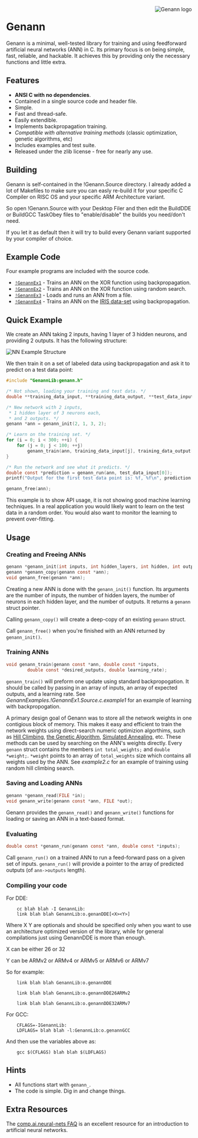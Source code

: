 
<img alt="Genann logo" src="https://codeplea.com/public/content/genann_logo.png" align="right" />

# Genann

Genann is a minimal, well-tested library for training and using feedforward
artificial neural networks (ANN) in C. Its primary focus is on being simple,
fast, reliable, and hackable. It achieves this by providing only the necessary
functions and little extra.

## Features

- **ANSI C with no dependencies**.
- Contained in a single source code and header file.
- Simple.
- Fast and thread-safe.
- Easily extendible.
- Implements backpropagation training.
- *Compatible with alternative training methods* (classic optimization, genetic algorithms, etc)
- Includes examples and test suite.
- Released under the zlib license - free for nearly any use.

## Building

Genann is self-contained in the !Genann.Source directory. I already added a lot of Makefiles to make sure you can easly re-build it for your specific C Compiler on RISC OS and your specific ARM Architecture variant.

So open !Genann.Source with your Desktop Filer and then edit the BuildDDE or BuildGCC TaskObey files to "enable/disable" the builds you need/don't need.

If you let it as default then it will try to build every Genann variant supported by your compiler of choice.

## Example Code

Four example programs are included with the source code.

- [`!GenannEx1`](../../GenannExamples.!GenannEx1.Source.c.example1) - Trains an ANN on the XOR function using backpropagation.
- [`!GenannEx2`](../../GenannExamples.!GenannEx1.Source.c.example2) - Trains an ANN on the XOR function using random search.
- [`!GenannEx3`](../../GenannExamples.!GenannEx1.Source.c.example3) - Loads and runs an ANN from a file.
- [`!GenannEx4`](../../GenannExamples.!GenannEx1.Source.c.example4) - Trains an ANN on the [IRIS data-set](https://archive.ics.uci.edu/ml/datasets/Iris) using backpropagation.

## Quick Example

We create an ANN taking 2 inputs, having 1 layer of 3 hidden neurons, and
providing 2 outputs. It has the following structure:

![NN Example Structure](./doc/e1.png)

We then train it on a set of labeled data using backpropagation and ask it to
predict on a test data point:

```C
#include "GenannLib:genann.h"

/* Not shown, loading your training and test data. */
double **training_data_input, **training_data_output, **test_data_input;

/* New network with 2 inputs,
 * 1 hidden layer of 3 neurons each,
 * and 2 outputs. */
genann *ann = genann_init(2, 1, 3, 2);

/* Learn on the training set. */
for (i = 0; i < 300; ++i) {
    for (j = 0; j < 100; ++j)
        genann_train(ann, training_data_input[j], training_data_output[j], 0.1);
}

/* Run the network and see what it predicts. */
double const *prediction = genann_run(ann, test_data_input[0]);
printf("Output for the first test data point is: %f, %f\n", prediction[0], prediction[1]);

genann_free(ann);
```

This example is to show API usage, it is not showing good machine learning
techniques. In a real application you would likely want to learn on the test
data in a random order. You would also want to monitor the learning to prevent
over-fitting.


## Usage

### Creating and Freeing ANNs
```C
genann *genann_init(int inputs, int hidden_layers, int hidden, int outputs);
genann *genann_copy(genann const *ann);
void genann_free(genann *ann);
```

Creating a new ANN is done with the `genann_init()` function. Its arguments
are the number of inputs, the number of hidden layers, the number of neurons in
each hidden layer, and the number of outputs. It returns a `genann` struct pointer.

Calling `genann_copy()` will create a deep-copy of an existing `genann` struct.

Call `genann_free()` when you're finished with an ANN returned by `genann_init()`.


### Training ANNs
```C
void genann_train(genann const *ann, double const *inputs,
        double const *desired_outputs, double learning_rate);
```

`genann_train()` will preform one update using standard backpropogation. It
should be called by passing in an array of inputs, an array of expected outputs,
and a learning rate. See *GenannExamples.!GenannEx1.Source.c.example1* for an example of learning with
backpropogation.

A primary design goal of Genann was to store all the network weights in one
contigious block of memory. This makes it easy and efficient to train the
network weights using direct-search numeric optimizion algorthims,
such as [Hill Climbing](https://en.wikipedia.org/wiki/Hill_climbing),
[the Genetic Algorithm](https://en.wikipedia.org/wiki/Genetic_algorithm), [Simulated
Annealing](https://en.wikipedia.org/wiki/Simulated_annealing), etc.
These methods can be used by searching on the ANN's weights directly.
Every `genann` struct contains the members `int total_weights;` and
`double *weight;`.  `*weight` points to an array of `total_weights`
size which contains all weights used by the ANN. See *example2.c* for
an example of training using random hill climbing search.

### Saving and Loading ANNs

```C
genann *genann_read(FILE *in);
void genann_write(genann const *ann, FILE *out);
```

Genann provides the `genann_read()` and `genann_write()` functions for loading or saving an ANN in a text-based format.

### Evaluating

```C
double const *genann_run(genann const *ann, double const *inputs);
```

Call `genann_run()` on a trained ANN to run a feed-forward pass on a given set of inputs. `genann_run()`
will provide a pointer to the array of predicted outputs (of `ann->outputs` length).

### Compiling your code

For DDE:
```Make
	cc blah blah -I GenannLib:
	link blah blah GenannLib:o.genanDDE[<X><Y>]
```
Where X Y are optionals and should be specified only when you want to use an architecture optimized version of the library, while for general compilations just using GenannDDE is more than enough.

X can be either 26 or 32

Y can be ARMv2 or ARMv4 or ARMv5 or ARMv6 or ARMv7

So for example:
```Make
	link blah blah GenannLib:o.genannDDE
```
```Make
	link blah blah GenannLib:o.genannDDE26ARMv2
```
```Make
	link blah blah GenannLib:o.genannDDE32ARMv7
```

For GCC:
```Make
	CFLAGS=-IGenannLib:
	LDFLAGS= blah blah -l:GenannLib:o.genannGCC
```
And then use the variables above as:
```Make
	gcc $(CFLAGS) blah blah $(LDFLAGS)
```

## Hints

- All functions start with `genann_`.
- The code is simple. Dig in and change things.

## Extra Resources

The [comp.ai.neural-nets
FAQ](http://www.faqs.org/faqs/ai-faq/neural-nets/part1/) is an excellent
resource for an introduction to artificial neural networks.


